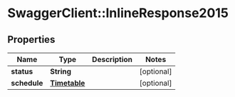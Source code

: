 # SwaggerClient::InlineResponse2015

## Properties
Name | Type | Description | Notes
------------ | ------------- | ------------- | -------------
**status** | **String** |  | [optional] 
**schedule** | [**Timetable**](Timetable.md) |  | [optional] 


